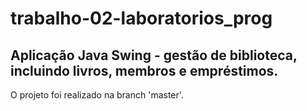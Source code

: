 # trabalho-02-laboratorios_prog

<h2>Aplicação Java Swing - gestão de biblioteca, incluindo livros, membros e empréstimos. </h2>
O projeto foi realizado na branch 'master'.
